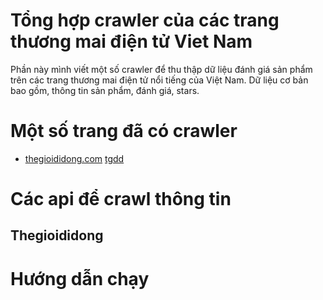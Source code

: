 # Tổng hợp crawler của các trang thương mai điện tử Viet Nam
Phần này mình viết một số crawler để thu thập dữ liệu đánh giá sản phẩm trên các trang thương mai điện tử nổi tiếng của Việt Nam. Dữ liệu cơ bản bao gồm, thông tin sản phẩm, đánh giá, stars. 
# Một số trang đã có crawler
* [thegioididong.com](https://www.thegioididong.com/dtdd)
[tgdd](img/tgdd.png)
# Các api để crawl thông tin
## Thegioididong

# Hướng dẫn chạy 

